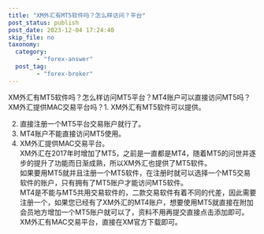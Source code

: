```yaml
---
title: "XM外汇有MT5软件吗？怎么样访问？平台"
post_status: publish
post_date: 2023-12-04 17:24:40
skip_file: no
taxonomy:
  category:
        - "forex-answer"
  post_tag:
        - "forex-broker"
---
```


XM外汇有MT5软件吗？怎么样访问MT5平台？MT4账户可以直接访问MT5吗？XM外汇提供MAC交易平台吗？1. XM外汇有MT5软件可以提供。

2. 直接注册一个MT5平台交易账户就行了。
3. MT4账户不能直接访问MT5使用。
4. XM外汇提供MAC交易平台。  
    XM外汇在2017年时增加了MT5，之前是一直都是MT4，随着MT5的问世并逐步的提升了功能而日渐成熟，所以XM外汇也提供了MT5软件。  
    如果要用MT5就并且注册一个MT5软件，在注册时就可以选择一个MT5交易软件的账户，只有拥有了MT5账户才能访问MT5软件。  
    MT4是不能与MT5共用交易软件的，二款交易软件有着不同的代差，因此需要注册一个，如果您已经有了XM外汇的MT4账户，想要使用MT5就直接在附加会员地方增加一个MT5账户就可以了，资料不用再提交直接点击添加即可。  
    XM外汇有MAC交易平台，直接在XM官方下载即可。
